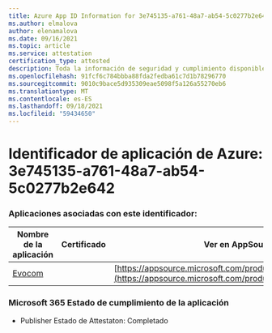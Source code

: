 ```yaml
---
title: Azure App ID Information for 3e745135-a761-48a7-ab54-5c0277b2e642
ms.author: elmalova
author: elenamalova
ms.date: 09/16/2021
ms.topic: article
ms.service: attestation
certification_type: attested
description: Toda la información de seguridad y cumplimiento disponible para 3e745135-a761-48a7-ab54-5c0277b2e642.
ms.openlocfilehash: 91fcf6c784bbba88fda2fedba61c7d1b78296770
ms.sourcegitcommit: 9010c9bace5d935309eae5098f5a126a55270eb6
ms.translationtype: MT
ms.contentlocale: es-ES
ms.lasthandoff: 09/18/2021
ms.locfileid: "59434650"
---
```

# <a name="azure-app-id-3e745135-a761-48a7-ab54-5c0277b2e642"></a>Identificador de aplicación de Azure: 3e745135-a761-48a7-ab54-5c0277b2e642


### <a name="apps-associated-with-this-id"></a>Aplicaciones asociadas con este identificador:
| **Nombre de la aplicación** | **Certificado** | **Ver en AppSource** |
|--------------|---------------|-----------------------|
| [Evocom](https://docs.microsoft.com/microsoft-365-app-certification/forward/WA200002050) |  | [https://appsource.microsoft.com/product/office/WA200002050](https://appsource.microsoft.com/product/office/WA200002050) |

### <a name="microsoft-365-app-compliance-status"></a>Microsoft 365 Estado de cumplimiento de la aplicación
- Publisher Estado de Attestaton: Completado
